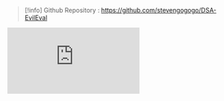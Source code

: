 > [!info]
> Github Repository : https://github.com/stevengogogo/DSA-EvilEval


![](https://raw.githubusercontent.com/stevengogogo/DSA-EvilEval/main/README.md?token=AG5KP2XBKKDEH5XZMB6ANXTAP2JOY ':include')